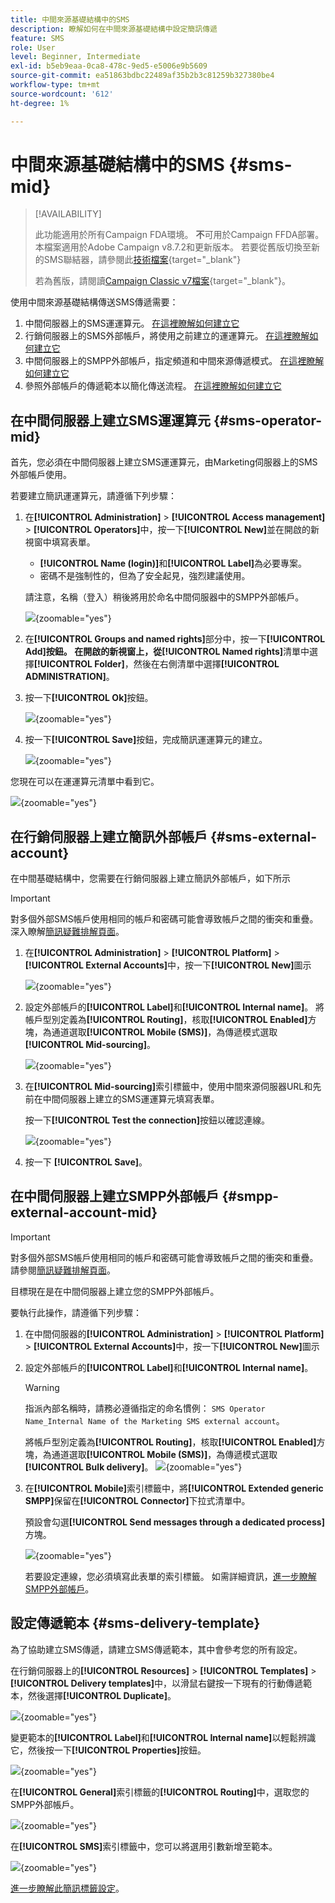 ```yaml
---
title: 中間來源基礎結構中的SMS
description: 瞭解如何在中間來源基礎結構中設定簡訊傳遞
feature: SMS
role: User
level: Beginner, Intermediate
exl-id: b5eb9eaa-0ca8-478c-9ed5-e5006e9b5609
source-git-commit: ea51863bdbc22489af35b2b3c81259b327380be4
workflow-type: tm+mt
source-wordcount: '612'
ht-degree: 1%

---
```


# 中間來源基礎結構中的SMS {#sms-mid}

>[!AVAILABILITY]
>
>此功能適用於所有Campaign FDA環境。 **不**&#x200B;可用於Campaign FFDA部署。 本檔案適用於Adobe Campaign v8.7.2和更新版本。 若要從舊版切換至新的SMS聯結器，請參閱此[技術檔案](https://experienceleague.adobe.com/docs/campaign/technotes-ac/tn-new/sms-migration){target="_blank"}
>
>若為舊版，請閱讀[Campaign Classic v7檔案](https://experienceleague.adobe.com/en/docs/campaign-classic/using/sending-messages/sending-messages-on-mobiles/sms-set-up/sms-set-up){target="_blank"}。

使用中間來源基礎結構傳送SMS傳遞需要：

1. 中間伺服器上的SMS運運算元。 [在這裡瞭解如何建立它](#sms-operator-mid)
1. 行銷伺服器上的SMS外部帳戶，將使用之前建立的運運算元。 [在這裡瞭解如何建立它](#sms-external-account)
1. 中間伺服器上的SMPP外部帳戶，指定頻道和中間來源傳遞模式。 [在這裡瞭解如何建立它](#smpp-external-account-mid)
1. 參照外部帳戶的傳遞範本以簡化傳送流程。 [在這裡瞭解如何建立它](#sms-delivery-template)

## 在中間伺服器上建立SMS運運算元 {#sms-operator-mid}

首先，您必須在中間伺服器上建立SMS運運算元，由Marketing伺服器上的SMS外部帳戶使用。

若要建立簡訊運運算元，請遵循下列步驟：

1. 在&#x200B;**[!UICONTROL Administration]** > **[!UICONTROL Access management]** > **[!UICONTROL Operators]**&#x200B;中，按一下&#x200B;**[!UICONTROL New]**&#x200B;並在開啟的新視窗中填寫表單。

   * **[!UICONTROL Name (login)]**&#x200B;和&#x200B;**[!UICONTROL Label]**&#x200B;為必要專案。
   * 密碼不是強制性的，但為了安全起見，強烈建議使用。

   請注意，名稱（登入）稍後將用於命名中間伺服器中的SMPP外部帳戶。

   ![](assets/smsoperator_mid.png){zoomable="yes"}

1. 在&#x200B;**[!UICONTROL Groups and named rights]**&#x200B;部分中，按一下&#x200B;**[!UICONTROL Add]**按鈕。
在開啟的新視窗上，從**[!UICONTROL Named rights]**&#x200B;清單中選擇&#x200B;**[!UICONTROL Folder]**，然後在右側清單中選擇&#x200B;**[!UICONTROL ADMINISTRATION]**。

1. 按一下&#x200B;**[!UICONTROL Ok]**&#x200B;按鈕。

   ![](assets/smsoperator_rights.png){zoomable="yes"}

1. 按一下&#x200B;**[!UICONTROL Save]**&#x200B;按鈕，完成簡訊運運算元的建立。

   ![](assets/smsoperator_save.png){zoomable="yes"}

您現在可以在運運算元清單中看到它。

![](assets/smsoperator_list.png){zoomable="yes"}

## 在行銷伺服器上建立簡訊外部帳戶 {#sms-external-account}

在中間基礎結構中，您需要在行銷伺服器上建立簡訊外部帳戶，如下所示

>[!IMPORTANT]
>
>對多個外部SMS帳戶使用相同的帳戶和密碼可能會導致帳戶之間的衝突和重疊。 深入瞭解[簡訊疑難排解頁面](smpp-connection.md#sms-troubleshooting)。

1. 在&#x200B;**[!UICONTROL Administration]** > **[!UICONTROL Platform]** > **[!UICONTROL External Accounts]**&#x200B;中，按一下&#x200B;**[!UICONTROL New]**&#x200B;圖示

   ![](assets/sms_extaccount.png){zoomable="yes"}

1. 設定外部帳戶的&#x200B;**[!UICONTROL Label]**&#x200B;和&#x200B;**[!UICONTROL Internal name]**。 將帳戶型別定義為&#x200B;**[!UICONTROL Routing]**，核取&#x200B;**[!UICONTROL Enabled]**&#x200B;方塊，為通道選取&#x200B;**[!UICONTROL Mobile (SMS)]**，為傳遞模式選取&#x200B;**[!UICONTROL Mid-sourcing]**。

   ![](assets/mid_smsextaccount.png){zoomable="yes"}

1. 在&#x200B;**[!UICONTROL Mid-sourcing]**&#x200B;索引標籤中，使用中間來源伺服器URL和先前在中間伺服器上建立的SMS運運算元填寫表單。

   按一下&#x200B;**[!UICONTROL Test the connection]**&#x200B;按鈕以確認連線。

   ![](assets/midtab_smsextaccount.png){zoomable="yes"}

1. 按一下 **[!UICONTROL Save]**。

## 在中間伺服器上建立SMPP外部帳戶 {#smpp-external-account-mid}

>[!IMPORTANT]
>
>對多個外部SMS帳戶使用相同的帳戶和密碼可能會導致帳戶之間的衝突和重疊。 請參閱[簡訊疑難排解頁面](smpp-connection.md#sms-troubleshooting)。

目標現在是在中間伺服器上建立您的SMPP外部帳戶。

要執行此操作，請遵循下列步驟：

1. 在中間伺服器的&#x200B;**[!UICONTROL Administration]** > **[!UICONTROL Platform]** > **[!UICONTROL External Accounts]**&#x200B;中，按一下&#x200B;**[!UICONTROL New]**&#x200B;圖示

1. 設定外部帳戶的&#x200B;**[!UICONTROL Label]**&#x200B;和&#x200B;**[!UICONTROL Internal name]**。

   >[!WARNING]
   >
   >指派內部名稱時，請務必遵循指定的命名慣例： `SMS Operator Name_Internal Name of the Marketing SMS external account`。
   >

   將帳戶型別定義為&#x200B;**[!UICONTROL Routing]**，核取&#x200B;**[!UICONTROL Enabled]**&#x200B;方塊，為通道選取&#x200B;**[!UICONTROL Mobile (SMS)]**，為傳遞模式選取&#x200B;**[!UICONTROL Bulk delivery]**。
   ![](assets/mid_extaccount.png){zoomable="yes"}

1. 在&#x200B;**[!UICONTROL Mobile]**&#x200B;索引標籤中，將&#x200B;**[!UICONTROL Extended generic SMPP]**&#x200B;保留在&#x200B;**[!UICONTROL Connector]**&#x200B;下拉式清單中。

   預設會勾選&#x200B;**[!UICONTROL Send messages through a dedicated process]**&#x200B;方塊。

   ![](assets/sms_extaccount_connector.png){zoomable="yes"}

   若要設定連線，您必須填寫此表單的索引標籤。 如需詳細資訊，[進一步瞭解SMPP外部帳戶](smpp-external-account.md#smpp-connection-settings)。

## 設定傳遞範本 {#sms-delivery-template}

為了協助建立SMS傳遞，請建立SMS傳遞範本，其中會參考您的所有設定。

在行銷伺服器上的&#x200B;**[!UICONTROL Resources]** > **[!UICONTROL Templates]** > **[!UICONTROL Delivery templates]**&#x200B;中，以滑鼠右鍵按一下現有的行動傳遞範本，然後選擇&#x200B;**[!UICONTROL Duplicate]**。

![](assets/sms_template_duplicate.png){zoomable="yes"}

變更範本的&#x200B;**[!UICONTROL Label]**&#x200B;和&#x200B;**[!UICONTROL Internal name]**&#x200B;以輕鬆辨識它，然後按一下&#x200B;**[!UICONTROL Properties]**&#x200B;按鈕。

![](assets/sms_template_name.png){zoomable="yes"}

在&#x200B;**[!UICONTROL General]**&#x200B;索引標籤的&#x200B;**[!UICONTROL Routing]**&#x200B;中，選取您的SMPP外部帳戶。

![](assets/mid_template.png){zoomable="yes"}

在&#x200B;**[!UICONTROL SMS]**&#x200B;索引標籤中，您可以將選用引數新增至範本。

![](assets/sms_template_properties.png){zoomable="yes"}

[進一步瞭解此簡訊標籤設定](sms-delivery-settings.md)。
